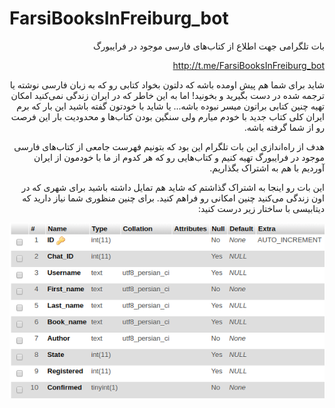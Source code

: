 # FarsiBooksInFreiburg_bot
<div dir="rtl">

بات تلگرامی جهت اطلاع از کتاب‌های فارسی موجود در فرایبورگ

http://t.me/FarsiBooksInFreiburg_bot

شاید برای شما هم پیش اومده باشه که دلتون بخواد کتابی رو که به زبان فارسی نوشته یا ترجمه شده در دست بگیرید و بخونید! اما به این خاطر که در ایران زندگی نمی‌کنید امکان تهیه چنین کتابی براتون میسر نبوده باشه... یا شاید با خودتون گفته باشید این بار که برم ایران کلی کتاب جدید با خودم میارم ولی سنگین بودن کتاب‌ها و محدودیت بار این فرصت رو از شما گرفته باشه.
 
هدف از راه‌اندازی این بات تلگرام این بود که بتونیم فهرست جامعی از کتاب‌های فارسی موجود در فرایبورگ تهیه کنیم و کتاب‌هایی رو که هر کدوم از ما با خودمون از ایران آوردیم با هم به اشتراک بگذاریم.

این بات رو اینجا به اشتراک گذاشتم که شاید هم تمایل داشته باشید برای شهری که در اون زندگی می‌کنید چنین امکانی رو فراهم کنید. برای چنین منظوری شما نیاز دارید که دیتابیسی با ساختار زیر درست کنید:

![alt text](https://github.com/Nematollahi/FarsiBooksInFreiburg_bot/blob/master/database_structure.png)

</div>
